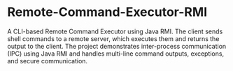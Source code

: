# Remote-Command-Executor-RMI
A CLI-based Remote Command Executor using Java RMI. The client sends shell commands to a remote server, which executes them and returns the output to the client. The project demonstrates inter-process communication (IPC) using Java RMI and handles multi-line command outputs, exceptions, and secure communication.
